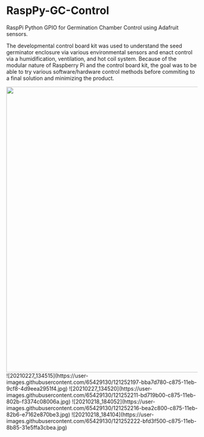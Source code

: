 # RaspPy-GC-Control
RaspPi Python GPIO for Germination Chamber Control using Adafruit sensors.

The developmental control board kit was used to understand the seed germinator enclosure via various environmental sensors and enact control via a humidification, ventilation, and hot coil system.
Because of the modular nature of Raspberry Pi and the control board kit, the goal was to be able to try various software/hardware control methods before commiting to a final solution and minimizing the product. 

<img src="https://user-images.githubusercontent.com/65429130/121252197-bba7d780-c875-11eb-9cf8-4d9eea2951f4.jpg" width = "750"> 
![20210227_134515](https://user-images.githubusercontent.com/65429130/121252197-bba7d780-c875-11eb-9cf8-4d9eea2951f4.jpg)
![20210227_134520](https://user-images.githubusercontent.com/65429130/121252211-bd719b00-c875-11eb-802b-f3374c08006a.jpg)
![20210218_184052](https://user-images.githubusercontent.com/65429130/121252216-bea2c800-c875-11eb-82b6-e7162e870be3.jpg)
![20210218_184104](https://user-images.githubusercontent.com/65429130/121252222-bfd3f500-c875-11eb-8b85-31e5ffa3cbea.jpg)
